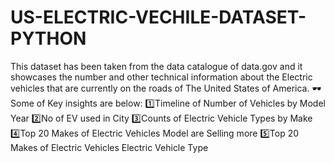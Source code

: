 # US-ELECTRIC-VECHILE-DATASET-PYTHON

This dataset has been taken from the data catalogue of data.gov and it showcases the number and other technical information about the Electric vehicles that are currently on the roads of The United States of America.
🕶️Some of Key insights are below:
1️⃣Timeline of Number of Vehicles by Model Year
2️⃣No of EV used in City
3️⃣Counts of Electric Vehicle Types by Make
4️⃣Top 20 Makes of Electric Vehicles Model are Selling more
5️⃣Top 20 Makes of Electric Vehicles 
Electric Vehicle Type
